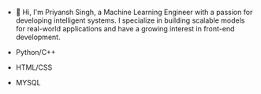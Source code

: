 - 👋 Hi, I'm Priyansh Singh, a Machine Learning Engineer with a passion for developing intelligent systems. I specialize in building scalable models for real-world applications and have a growing interest in front-end development.

- Python/C++
- HTML/CSS
- MYSQL
  
<!---
priyanshsingh11/priyanshsingh11 is a ✨ special ✨ repository because its `README.md` (this file) appears on your GitHub profile.
You can click the Preview link to take a look at your changes.
--->
